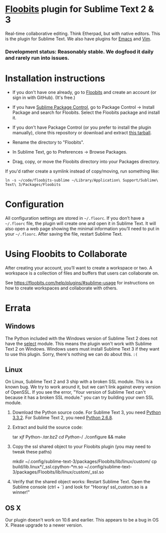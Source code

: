 # [Floobits](https://floobits.com/) plugin for Sublime Text 2 & 3

Real-time collaborative editing. Think Etherpad, but with native editors. This is the plugin for Sublime Text. We also have plugins for [Emacs](https://github.com/Floobits/floobits-emacs) and [Vim](https://github.com/Floobits/floobits-vim).

### Development status: Reasonably stable. We dogfood it daily and rarely run into issues.

# Installation instructions

* If you don't have one already, go to [Floobits](https://floobits.com/) and create an account (or sign in with GitHub). (It's free.)

* If you have [Sublime Package Control](http://wbond.net/sublime_packages/package_control), go to Package Control → Install Package and search for Floobits. Select the Floobits package and install it.

* If you don't have Package Control (or you prefer to install the plugin manually), clone this repository or download and extract [this tarball](https://github.com/Floobits/floobits-sublime/archive/master.zip).
* Rename the directory to "Floobits".
* In Sublime Text, go to Preferences -> Browse Packages.
* Drag, copy, or move the Floobits directory into your Packages directory.

If you'd rather create a symlink instead of copy/moving, run something like:

    ln -s ~/code/floobits-sublime ~/Library/Application\ Support/Sublime\ Text\ 3/Packages/Floobits

# Configuration

All configuration settings are stored in `~/.floorc`. If you don’t have a `~/.floorc` file, the plugin will create one and open it in Sublime Text. It will also open a web page showing the minimal information you’ll need to put in your `~/.floorc`. After saving the file, restart Sublime Text.

# Using Floobits to Collaborate

After creating your account, you’ll want to create a workspace or two. A workspace is a collection of files and buffers that users can collaborate on.

See https://floobits.com/help/plugins/#sublime-usage for instructions on how to create workspaces and collaborate with others.


# Errata

## Windows
The Python included with the Windows version of Sublime Text 2 does not have the [select](http://docs.python.org/2/library/select.html) module. This means the plugin won't work with Sublime Text 2 on Windows. Windows users must install Sublime Text 3 if they want to use this plugin. Sorry, there's nothing we can do about this. `:(`


## Linux
On Linux, Sublime Text 2 and 3 ship with a broken SSL module. This is a known bug. We try to work around it, but we can't link against every version of OpenSSL. If you see the error, "Your version of Sublime Text can't  because it has a broken SSL module." you can try building your own SSL module.

1. Download the Python source code. For Sublime Text 3, you need [Python 3.3.2](http://python.org/ftp/python/3.3.2/Python-3.3.2.tar.bz2). For Sublime Text 2, you need [Python 2.6.8](http://www.python.org/ftp/python/2.6.8/Python-2.6.8.tar.bz2).
1. Extract and build the source code:

    tar xjf Python-*.tar.bz2
    cd Python-*/
    ./configure && make

1. Copy the ssl shared object to your Floobits plugin (you may need to tweak these paths)

	mkdir ~/.config/sublime-text-3/packages/Floobits/lib/linux/custom/
    cp build/lib.linux*/_ssl.cpython-*m.so ~/.config/sublime-text-3/packages/Floobits/lib/linux/custom/_ssl.so

1. Verify that the shared object works: Restart Sublime Text. Open the Sublime console (ctrl + `) and look for "Hooray! ssl_custom.so is a winner!"


## OS X
Our plugin doesn't work on 10.6 and earlier. This appears to be a bug in OS X. Please upgrade to a newer version.
